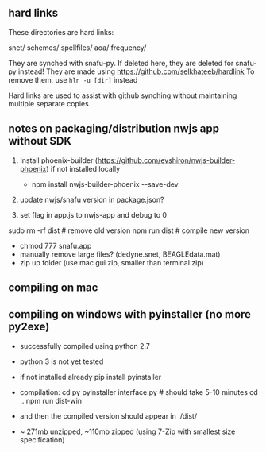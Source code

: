 ## hard links

These directories are hard links:

snet/
schemes/
spellfiles/
aoa/
frequency/

They are synched with snafu-py. If deleted here, they are deleted for snafu-py instead!
They are made using https://github.com/selkhateeb/hardlink
To remove them, use `hln -u [dir]` instead

Hard links are used to assist with github synching without maintaining multiple separate copies

## notes on packaging/distribution nwjs app without SDK

1) Install phoenix-builder (https://github.com/evshiron/nwjs-builder-phoenix) if not installed locally
    * npm install nwjs-builder-phoenix --save-dev
    
2) update nwjs/snafu version in package.json?

3) set flag in app.js to nwjs-app and debug to 0

sudo rm -rf dist    # remove old version
npm run dist        # compile new version

* chmod 777 snafu.app
* manually remove large files? (dedyne.snet, BEAGLEdata.mat)
* zip up folder (use mac gui zip, smaller than terminal zip)
    
## compiling on mac


## compiling on windows with pyinstaller (no more py2exe)

* successfully compiled using python 2.7
* python 3 is not yet tested

* if not installed already
pip install pyinstaller 

* compilation:
cd py
pyinstaller interface.py 	# should take 5-10 minutes 
cd ..
npm run dist-win

* and then the compiled version should appear in ./dist/
* ~ 271mb unzipped, ~110mb zipped (using 7-Zip with smallest size specification)
